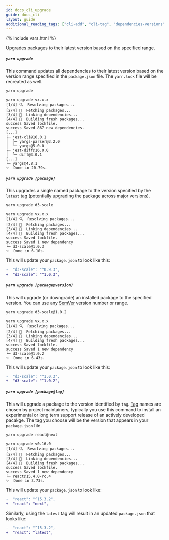 ```yaml
---
id: docs_cli_upgrade
guide: docs_cli
layout: guide
additional_reading_tags: ["cli-add", "cli-tag", "dependencies-versions"]
---
```


{% include vars.html %}

<p class="lead">Upgrades packages to their latest version based on the specified range.</p>

##### `yarn upgrade` <a class="toc" id="toc-yarn-upgrade" href="#toc-yarn-upgrade"></a>

This command updates all dependencies to their latest version based on the
version range specified in the `package.json` file. The `yarn.lock` file will
be recreated as well.

```sh
yarn upgrade
```

```
yarn upgrade vx.x.x
[1/4] 🔍  Resolving packages...
[2/4] 🚚  Fetching packages...
[3/4] 🔗  Linking dependencies...
[4/4] 📃  Building fresh packages...
success Saved lockfile.
success Saved 867 new dependencies.
[...]
├─ jest-cli@16.0.1
│  ├─ yargs-parser@3.2.0
│  └─ yargs@5.0.0
├─ jest-diff@16.0.0
│  └─ diff@3.0.1
[...]
└─ yargs@4.8.1
✨  Done in 20.79s.
```

##### `yarn upgrade [package]` <a class="toc" id="toc-yarn-upgrade-package" href="#toc-yarn-upgrade-package"></a>

This upgrades a single named package to the version specified by the `latest`
tag (potentially upgrading the package across major versions).

```sh
yarn upgrade d3-scale
```

```
yarn upgrade vx.x.x
[1/4] 🔍  Resolving packages...
[2/4] 🚚  Fetching packages...
[3/4] 🔗  Linking dependencies...
[4/4] 📃  Building fresh packages...
success Saved lockfile.
success Saved 1 new dependency
└─ d3-scale@1.0.3
✨  Done in 6.10s.
```

This will update your `package.json` to look like this:

```diff
-  "d3-scale": "^0.9.3",
+  "d3-scale": "^1.0.3",
```

##### `yarn upgrade [package@version]` <a class="toc" id="toc-yarn-upgrade-package-version" href="#toc-yarn-upgrade-package-version"></a>

This will upgrade (or downgrade) an installed package to the specified version. 
You can use any
[SemVer]({{url_base}}/docs/dependency-versions#toc-semantic-versioning) version 
number or range.

```sh
yarn upgrade d3-scale@1.0.2
```

```
yarn upgrade vx.x.x
[1/4] 🔍  Resolving packages...
[2/4] 🚚  Fetching packages...
[3/4] 🔗  Linking dependencies...
[4/4] 📃  Building fresh packages...
success Saved lockfile.
success Saved 1 new dependency
└─ d3-scale@1.0.2
✨  Done in 6.43s.
```

This will update your `package.json` to look like this:

```diff
-  "d3-scale": "^1.0.3",
+  "d3-scale": "^1.0.2",
```

##### `yarn upgrade [package@tag]` <a class="toc" id="toc-yarn-upgrade-package-tag" href="#toc-yarn-upgrade-package-tag"></a>

This will upgrade a package to the version identified by `tag`.
[Tag]({{url_base}}/docs/cli/tag#toc-what-are-tags) names are chosen by project
maintainers, typically you use this command to install an experimental or long
term support release of an actively developed pacakge. The tag you choose will
be the version that appears in your `package.json` file.

```sh
yarn upgrade react@next
```

```
yarn upgrade v0.16.0
[1/4] 🔍  Resolving packages...
[2/4] 🚚  Fetching packages...
[3/4] 🔗  Linking dependencies...
[4/4] 📃  Building fresh packages...
success Saved lockfile.
success Saved 1 new dependency
└─ react@15.4.0-rc.4
✨  Done in 3.73s.
```

This will update your `package.json` to look like:

```diff
-  "react": "^15.3.2",
+  "react": "next",
```

Similarly, using the `latest` tag will result in an updated `package.json` that
looks like:

```diff
-  "react": "^15.3.2",
+  "react": "latest",
```
